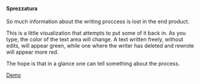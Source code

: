 #### Sprezzatura

So much information about the writing proccess is lost in the end product.

This is a little visualization that attempts to put some of it back in. As you type, the color of the text area will change. A text written freely, without edits, will appear green, while one where the writer has deleted and rewrote will appear more red.

The hope is that in a glance one can tell something about the process.

[Demo](http://miniatureape.github.io/sprezzatura/)
